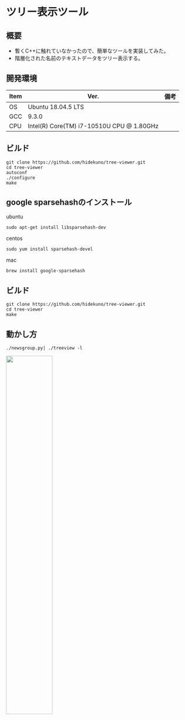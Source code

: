 
ツリー表示ツール
=================

## 概要
- 暫くC++に触れていなかったので、簡単なツールを実装してみた。
- 階層化された名前のテキストデータをツリー表示する。

## 開発環境
| Item   | Ver. |備考|
|--------|--------|--------|
| OS     | Ubuntu 18.04.5 LTS | |
| GCC    | 9.3.0||
| CPU    | Intel(R) Core(TM) i7-10510U CPU @ 1.80GHz|

## ビルド
```
git clone https://github.com/hidekuno/tree-viewer.git
cd tree-viewer
autoconf
./configure
make
```

## google sparsehashのインストール
ubuntu
```
sudo apt-get install libsparsehash-dev
```
centos
```
sudo yum install sparsehash-devel
```
mac
```
brew install google-sparsehash
```

## ビルド
```
git clone https://github.com/hidekuno/tree-viewer.git
cd tree-viewer
make
```
## 動かし方
```
./newsgroup.py| ./treeview -l
```
<img src="https://user-images.githubusercontent.com/22115777/66184854-64bd2880-e6b8-11e9-863e-867540098065.png" width=50%>
